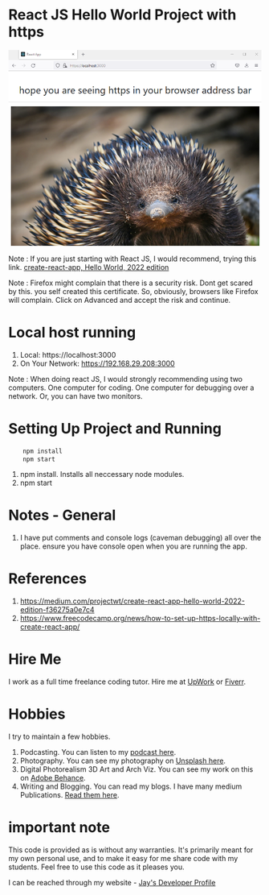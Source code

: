 # React JS Hello World Project with https

![image info](RandomStuffGeneratorReactApp.png)

Note : If you are just starting with React JS, I would recommend, trying this link. [create-react-app, Hello World, 2022 edition](https://medium.com/projectwt/create-react-app-hello-world-2022-edition-f36275a0e7c4)

Note : Firefox might complain that there is a security risk. Dont get scared by this. you self created this certificate. So, obviously, browsers like Firefox will complain. Click on Advanced and accept the risk and continue.

# Local host running 

1. Local:            https://localhost:3000
1. On Your Network:  https://192.168.29.208:3000

Note : When doing react JS, I would strongly recommending using two computers. One computer for coding. One computer for debugging over a network. Or, you can have two monitors.

# Setting Up Project and Running

```
    npm install
    npm start

```

1. npm install. Installs all neccessary node modules. 
1. npm start

# Notes - General

1. I have put comments and console logs (caveman debugging) all over the place. ensure you have console open when you are running the app. 

# References

1. https://medium.com/projectwt/create-react-app-hello-world-2022-edition-f36275a0e7c4
1. https://www.freecodecamp.org/news/how-to-set-up-https-locally-with-create-react-app/

# Hire Me

I work as a full time freelance coding tutor. Hire me at [UpWork](https://www.upwork.com/fl/vijayasimhabr) or [Fiverr](https://www.fiverr.com/jay_codeguy). 

# Hobbies

I try to maintain a few hobbies.

1. Podcasting. You can listen to my [podcast here](https://stories.thechalakas.com/listen-to-podcast/).
1. Photography. You can see my photography on [Unsplash here](https://unsplash.com/@jay_neeruhaaku).
1. Digital Photorealism 3D Art and Arch Viz. You can see my work on this on [Adobe Behance](https://www.behance.net/vijayasimhabr).
1. Writing and Blogging. You can read my blogs. I have many medium Publications. [Read them here](https://medium.com/@vijayasimhabr).

# important note 

This code is provided as is without any warranties. It's primarily meant for my own personal use, and to make it easy for me share code with my students. Feel free to use this code as it pleases you.

I can be reached through my website - [Jay's Developer Profile](https://jay-study-nildana.github.io/developerprofile)